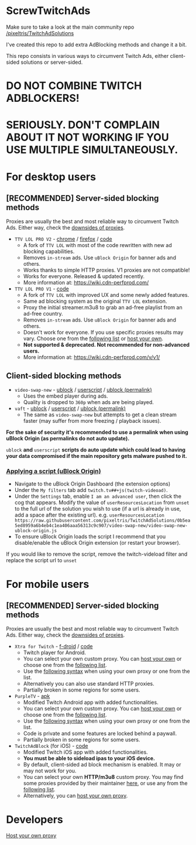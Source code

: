 # ScrewTwitchAds
Make sure to take a look at the main community repo [/pixeltris/TwitchAdSolutions](https://github.com/pixeltris/TwitchAdSolutions)

I've created this repo to add extra AdBlocking methods and change it a bit.

This repo consists in various ways to circumvent Twitch Ads, either client-sided solutions or server-sided.

# **DO NOT COMBINE TWITCH ADBLOCKERS!**
# **SERIOUSLY. DON'T COMPLAIN ABOUT IT NOT WORKING IF YOU USE MULTIPLE SIMULTANEOUSLY.**

# For desktop users
## [RECOMMENDED] Server-sided blocking methods

Proxies are usually the best and most reliable way to circumvent Twitch Ads. Either way, check the [downsides of proxies](https://wiki.cdn-perfprod.com/v1/must-read/proxies#proxies-downsides). 

- `TTV LOL PRO V2` - [chrome](https://chrome.google.com/webstore/detail/ttv-lol-pro/bpaoeijjlplfjbagceilcgbkcdjbomjd) / [firefox](https://addons.mozilla.org/addon/ttv-lol-pro/) / [code](https://github.com/younesaassila/ttv-lol-pro)
  - A fork of `TTV LOL` with most of the code rewritten with new ad blocking capabilities.
  - Removes `in-stream` ads. Use `uBlock Origin` for banner ads and others.
  - Works thanks to simple HTTP proxies. V1 proxies are not compatible!
  - Works for everyone. Released & updated recently.
  - More information at: https://wiki.cdn-perfprod.com/
- `TTV LOL PRO V1` - [code](https://github.com/younesaassila/ttv-lol-pro/tree/v1)
  - A fork of `TTV LOL` with improved UX and some newly added features.
  - Same ad blocking system as the original `TTV LOL` extension.
  - Proxy the initial streamer.m3u8 to grab an ad-free playlist from an ad-free country.
  - Removes `in-stream` ads. Use `uBlock Origin` for banner ads and others.
  - Doesn't work for everyone. If you use specific proxies results may vary. Choose one from the [following list](https://wiki.cdn-perfprod.com/v1/must-read/proxies#public-proxy-list) or [host your own](server-side/proxies.md#host-your-own-proxy).
  - **Not supported & deprecated. Not recommended for non-advanced users.**
  - More information at: https://wiki.cdn-perfprod.com/v/v1/

## Client-sided blocking methods

- `video-swap-new` - [ublock](https://github.com/pixeltris/TwitchAdSolutions/raw/master/video-swap-new/video-swap-new-ublock-origin.js) / [userscript](https://github.com/pixeltris/TwitchAdSolutions/raw/master/video-swap-new/video-swap-new.user.js) / [ublock (permalink)](https://raw.githubusercontent.com/pixeltris/TwitchAdSolutions/0b5ea5ed8959a6b4eb4c1ea406aaa56313c9c907/video-swap-new/video-swap-new-ublock-origin.js)
  - Uses the embed player during ads.
  - Quality is dropped to `360p` when ads are being played.
- `vaft` - [ublock](https://github.com/pixeltris/TwitchAdSolutions/raw/master/vaft/vaft-ublock-origin.js) / [userscript](https://github.com/pixeltris/TwitchAdSolutions/raw/master/vaft/vaft.user.js) / [ublock (permalink)](https://raw.githubusercontent.com/pixeltris/TwitchAdSolutions/0b5ea5ed8959a6b4eb4c1ea406aaa56313c9c907/vaft/vaft-ublock-origin.js)
  - The same as `video-swap-new` but attempts to get a clean stream faster (may suffer from more freezing / playback issues).

**For the sake of security it's recommended to use a permalink when using uBlock Origin (as permalinks do not auto update).**

`ublock` **and** `userscript` **scripts do auto update which could lead to having your data compromised if the main repository gets malware pushed to it.**

### [Applying a script (uBlock Origin)](https://github.com/pixeltris/TwitchAdSolutions#applying-a-script-ublock-origin)

- Navigate to the uBlock Origin Dashboard (the extension options)
- Under the `My filters` tab add `twitch.tv##+js(twitch-videoad)`.
- Under the `Settings` tab, enable `I am an advanced user`, then click the cog that appears. Modify the value of `userResourcesLocation` from `unset` to the full url of the solution you wish to use (if a url is already in use, add a space after the existing url). e.g. `userResourcesLocation https://raw.githubusercontent.com/pixeltris/TwitchAdSolutions/0b5ea5ed8959a6b4eb4c1ea406aaa56313c9c907/video-swap-new/video-swap-new-ublock-origin.js`
- To ensure uBlock Origin loads the script I recommend that you disable/enable the uBlock Origin extension (or restart your browser).

If you would like to remove the script, remove the twitch-videload filter and replace the script url to `unset`

# For mobile users
## [RECOMMENDED] Server-sided blocking methods

Proxies are usually the best and most reliable way to circumvent Twitch Ads. Either way, check the [downsides of proxies](https://wiki.cdn-perfprod.com/v1/must-read/proxies#proxies-downsides). 

- `Xtra for Twitch` - [f-droid](https://f-droid.org/packages/com.github.andreyasadchy.xtra/) / [code](https://github.com/crackededed/Xtra)
  - Twitch player for Android.
  - You can select your own custom proxy. You can [host your own](server-side/proxies.md#host-your-own-proxy) or choose one from the [following list](https://wiki.cdn-perfprod.com/v1/must-read/proxies#public-proxy-list).
  - Use the [following syntax](server-side/mobilesyntax.md) when using your own proxy or one from the list.
  - Alternatively you can also use standard HTTP proxies.
  - Partially broken in some regions for some users. 
- `PurpleTV` - [apk](https://purpletv.aeong.win/)
  - Modified Twitch Android app with added functionalities.
  - You can select your own custom proxy. You can [host your own](server-side/proxies.md#host-your-own-proxy) or choose one from the [following list](https://wiki.cdn-perfprod.com/v1/must-read/proxies#public-proxy-list).
  - Use the [following syntax](server-side/mobilesyntax.md) when using your own proxy or one from the list.
  - Code is private and some features are locked behind a paywall.
  - Partially broken in some regions for some users.
- `TwitchAdBlock` (for iOS) - [code](https://github.com/level3tjg/TwitchAdBlock)
  - Modified Twitch iOS app with added functionalities.
  - **You must be able to sideload ipas to your iOS device.**
  - By default, client-sided ad block mechanism is enabled. It may or may not work for you.
  - You can select your own **HTTP/m3u8** custom proxy. You may find some proxies provided by their maintainer [here](https://github.com/level3tjg/TwitchAdBlock/releases/tag/v23.4-0.1.5), or use any from the [following list](https://wiki.cdn-perfprod.com/v1/must-read/proxies#public-proxy-list).
  - Alternatively, you can [host your own proxy](server-side/proxies.md#host-your-own-proxy).

# Developers

[Host your own proxy](server-side/proxies.md#host-your-own-proxy)
